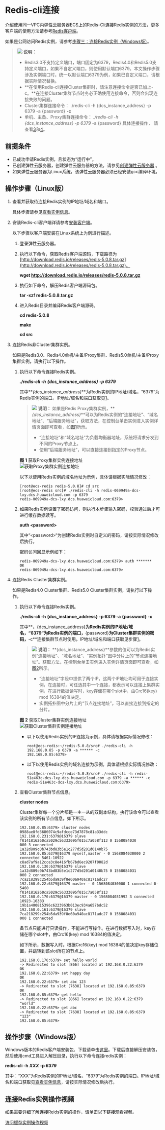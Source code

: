 # Redis-cli连接<a name="ZH-CN_TOPIC_0148195299"></a>

介绍使用同一VPC内弹性云服务器ECS上的Redis-Cli连接Redis实例的方法，更多客户端的使用方法请参考[Redis客户端](https://redis.io/clients)。

如果是公网访问Redis实例，请参考[步骤三：连接Redis实例（Windows版）](步骤三-连接Redis实例（Windows版）.md)。

>![](public_sys-resources/icon-note.gif) **说明：** 
>-   Redis3.0不支持定义端口，端口固定为6379，Redis4.0和Redis5.0支持定义端口，如果不自定义端口，则使用默认端口6379。本文操作步骤涉及实例端口时，统一以默认端口6379为例，如果已自定义端口，请根据实际情况替换。
>-   **在使用Redis-cli连接Cluster集群时，请注意连接命令是否已加上-c。**在连接Cluster集群节点时务必正确使用连接命令，否则会出现连接失败的问题。
>    -   Cluster集群连接命令：
>        ./redis-cli -h \{dcs\_instance\_address\} -p 6379 -a \{password\}  **-c**
>    -   单机、主备、Proxy集群连接命令：
>        _./redis-cli -h_ _\{dcs\_instance\_address\} -p 6379_  -a \{password\}
>    具体连接操作， 请查看[3](#li1511472544119)和[4](#li126171140194317)。

## 前提条件<a name="section1502270695932"></a>

-   已成功申请Redis实例，且状态为“运行中”。
-   已创建弹性云服务器，创建弹性云服务器的方法，请参见[创建弹性云服务器](https://support.huaweicloud.com/qs-ecs/ecs_02_0005.html)  。
-   如果弹性云服务器为Linux系统，该弹性云服务器必须已经安装gcc编译环境。

## 操作步骤（Linux版）<a name="section596432855917"></a>

1.  <a name="li5799181918288"></a>查看并获取待连接Redis实例的IP地址/域名和端口。

    具体步骤请参见[查看实例信息](查看实例信息.md)。

2.  安装Redis-cli客户端详请参考[安装客户端](https://redis.io/download?spm=a2c4g.11186623.2.15.4e732074zS4LSS#installation)。

    以下步骤以客户端安装在Linux系统上为例进行描述。

    1.  登录弹性云服务器。
    2.  执行以下命令，获取Redis客户端源码，下载路径为[http://download.redis.io/releases/redis-5.0.8.tar.gz](http://download.redis.io/releases/redis-5.0.8.tar.gz)。

        **wget http://download.redis.io/releases/redis-5.0.8.tar.gz**

    3.  执行如下命令，解压Redis客户端源码包。

        **tar -xzf redis-5.0.8.tar.gz**

    4.  进入Redis目录并编译Redis客户端源码。

        **cd redis-5.0.8**

        **make**

        **cd src**

3.  <a name="li1511472544119"></a>连接Redis非Cluster集群实例。

    如果是Redis3.0、Redis4.0单机/主备/Proxy集群、Redis5.0单机/主备/Proxy集群实例，请执行以下操作。

    1.  执行以下命令连接Redis实例。

        _**./redis-cli -h**_ _**\{dcs\_instance\_address\} -p 6379**_

        其中**_\{dcs\_instance\_address\}_**为Redis实例的IP地址/域名，“6379“为Redis实例的端口。IP地址/域名和端口获取见[1](#li5799181918288)。

        >![](public_sys-resources/icon-note.gif) **说明：** 
        >如果是Redis Proxy集群实例，**_\{dcs\_instance\_address\}_**可以为Redis实例的“连接地址”、“域名地址”、“后端服务地址”，获取方法，在控制台单击实例进入实例详情页面即可查看，如[图1](#fig19471181817427)所示。
        >-   “连接地址”和“域名地址”为负载均衡器地址，系统将请求分发到不同的Proxy节点上。
        >-   使用“后端服务地址”，可以直接连接到指定的Proxy节点。

        **图 1**  获取Proxy集群实例连接地址<a name="fig19471181817427"></a>  
        ![](figures/获取Proxy集群实例连接地址.png "获取Proxy集群实例连接地址")

        以下以使用Redis实例的域名地址为示例，具体请根据实际情况修改：

        ```
        [root@ecs-redis redis-5.0.8]# cd src
        [root@ecs-redis src]# ./redis-cli -h redis-069949a-dcs-lxy.dcs.huaweicloud.com -p 6379
        redis-069949a-dcs-lxy.dcs.huaweicloud.com:6379> 
        ```

    2.  如果Redis实例设置了密码访问，则执行本步骤输入密码，校验通过后才可进行缓存数据读写。

        **auth <password\>**

        其中“<password\>“为创建Redis实例时自定义的密码，请按实际情况修改后执行。

        密码访问回显示例如下：

        ```
        redis-069949a-dcs-lxy.dcs.huaweicloud.com:6379> auth *******
        OK
        redis-069949a-dcs-lxy.dcs.huaweicloud.com:6379> 
        ```

4.  <a name="li126171140194317"></a>连接Redis Cluster集群实例。

    如果是Redis4.0 Cluster集群、Redis5.0 Cluster集群实例，请执行以下操作。

    1.  执行以下命令连接Redis实例。

        **./redis-cli -h \{dcs\_instance\_address\} -p 6379 -a \{password\} -c**

        其中**，\{dcs\_instance\_address\}**为Redis实例的IP地址/域名，“6379“为Redis实例的端口，**\{password\}**为Cluster集群实例的密码，**-c**连接集群节点时使用。IP地址/域名和端口获取见步骤[1](#li5799181918288)。

        >![](public_sys-resources/icon-note.gif) **说明：** 
        >**\{dcs\_instance\_address\}**参数的值可以为Redis实例“连接地址”、“域名地址”、“实例拓扑”图中分片上的“节点连接地址”。获取方法，在控制台单击实例进入实例详情页面即可查看，如[图2](#fig16174741192314)所示。
        >-   “连接地址”字段中提供了两个IP，这两个IP地址均可用于连接实例，在连接时，可任选其中一个连接，都表示可以连接上集群实例，在进行数据读写时，key存储在哪个slot中，由Crc16\(key\) mod 16384的值决定。
        >-   实例拓扑图中分片上的“节点连接地址”，可以直接连接到指定的分片。

        **图 2**  获取Cluster集群实例连接地址<a name="fig16174741192314"></a>  
        ![](figures/获取Cluster集群实例连接地址.png "获取Cluster集群实例连接地址")

        -   以下以使用Redis实例的IP连接为示例，具体请根据实际情况修改：

            ```
            root@ecs-redis:~/redis-5.0.8/src# ./redis-cli -h 192.168.0.85 -p 6379 -a ****** -c
            192.168.0.85:6379> 
            ```

        -   以下以使用Redis实例的域名连接为示例，具体请根据实际情况修改：

            ```
            root@ecs-redis:~/redis-5.0.8/src# ./redis-cli -h redis-51e463c-dcs-lxy.dcs.huaweicloud.com -p 6379 -a ****** -c
            redis-51e463c-dcs-lxy.dcs.huaweicloud.com:6379> 
            ```

    2.  查看Cluster集群节点信息。

        **cluster nodes**

        Cluster集群每一个分片都是一主一从的双副本结构，执行该命令可以查看该实例的所有节点信息，如下所示。

        ```
        192.168.0.85:6379> cluster nodes
        0988ae8fd3686074c9afdcce73d7878c81a33ddc 192.168.0.231:6379@16379 slave f0141816260ca5029c56333095f015c7a058f113 0 1568084030
        000 3 connected
        1a32d809c0b743bd83b5e1c277d5d201d0140b75 192.168.0.85:6379@16379 myself,master - 0 1568084030000 2 connected 5461-10922
        c8ad7af9a12cce3c8e416fb67bd6ec9207f0082d 192.168.0.130:6379@16379 slave 1a32d809c0b743bd83b5e1c277d5d201d0140b75 0 1568084031
        000 2 connected
        7ca218299c254b5da939f8e60a940ac8171adc27 192.168.0.22:6379@16379 master - 0 1568084030000 1 connected 0-5460
        f0141816260ca5029c56333095f015c7a058f113 192.168.0.170:6379@16379 master - 0 1568084031992 3 connected 10923-16383
        19b1a400815396c6223963b013ec934a657bdc52 192.168.0.161:6379@16379 slave 7ca218299c254b5da939f8e60a940ac8171adc27 0 1568084031
        000 1 connected
        ```

        备节点只能进行只读操作，不能进行写操作。在进行数据写入时，key存储在哪个slot中，由Crc16\(key\) mod 16384的值决定。

        如下所示，数据写入时，根据Crc16\(key\) mod 16384的值决定key存储位置，并跳转到该slot所在的节点上。

        ```
        192.168.0.170:6379> set hello world
        -> Redirected to slot [866] located at 192.168.0.22:6379
        OK
        192.168.0.22:6379> set happy day
        OK
        192.168.0.22:6379> set abc 123
        -> Redirected to slot [7638] located at 192.168.0.85:6379
        OK
        192.168.0.85:6379> get hello
        -> Redirected to slot [866] located at 192.168.0.22:6379
        "world"
        192.168.0.22:6379> get abc
        -> Redirected to slot [7638] located at 192.168.0.85:6379
        "123"
        192.168.0.85:6379> 
        ```



## 操作步骤（Windows版）<a name="section0560105823710"></a>

Windows版本的Redis客户端安装包，下载请单击[这里](https://github.com/MicrosoftArchive/redis/tags)。下载后直接解压安装包，然后使用cmd工具进入解压目录，执行以下命令连接redis实例：

**redis-cli -h** **_XXX_  -p  _6379_**

其中：“XXX“为Redis实例的IP地址/域名，“6379“为Redis实例的端口。IP地址/域名和端口获取见[查看实例信息](查看实例信息.md)，请按实际情况修改后执行。

## 连接Redis实例操作视频<a name="section9833202819317"></a>

如果需要详细了解连接Reids实例的操作，请单击以下链接观看视频。

[访问缓存实例操作视频](https://support.huaweicloud.com/dcs_video/index.html)

